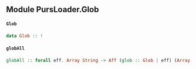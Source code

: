 ## Module PursLoader.Glob

#### `Glob`

``` purescript
data Glob :: !
```

#### `globAll`

``` purescript
globAll :: forall eff. Array String -> Aff (glob :: Glob | eff) (Array (Array String))
```


